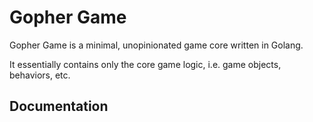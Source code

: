 # Gopher Game

Gopher Game is a minimal, unopinionated game core written in Golang.

It essentially contains only the core game logic, i.e. game objects, behaviors, etc.

## Documentation

